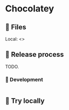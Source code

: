 # Chocolatey

## :construction: Files

Local: <>

## :construction: Release process

TODO.

### :construction: Development

```bash
```

## :construction: Try locally
